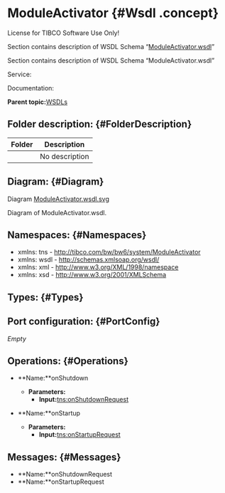 # ModuleActivator {#Wsdl .concept}

License for TIBCO Software Use Only!

Section contains description of WSDL Schema “[ModuleActivator.wsdl](ModuleActivator.wsdl)”

Section contains description of WSDL Schema “ModuleActivator.wsdl”

Service:

Documentation:

**Parent topic:**[WSDLs](../../../projects/tibco.bwce.sample.binding.rest.BookStore/common/wsdl.md)

## Folder description: {#FolderDescription}

|Folder|Description|
|------|-----------|
| |No description|

## Diagram: {#Diagram}

Diagram [ModuleActivator.wsdl.svg](ModuleActivator.wsdl.svg)

Diagram of ModuleActivator.wsdl.

## Namespaces: {#Namespaces}

-   xmlns: tns - http://tibco.com/bw/bw6/system/ModuleActivator
-   xmlns: wsdl - http://schemas.xmlsoap.org/wsdl/
-   xmlns: xml - http://www.w3.org/XML/1998/namespace
-   xmlns: xsd - http://www.w3.org/2001/XMLSchema

## Types: {#Types}

## Port configuration: {#PortConfig}

*Empty*

## Operations: {#Operations}

-   **Name:**onShutdown
    -   **Parameters:**
        -   **Input:**[tns:onShutdownRequest](#Messages)

-   **Name:**onStartup
    -   **Parameters:**
        -   **Input:**[tns:onStartupRequest](#Messages)

## Messages: {#Messages}

-   **Name:**onShutdownRequest
-   **Name:**onStartupRequest

